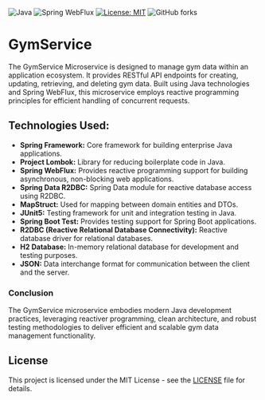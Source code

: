 ![Java](https://img.shields.io/badge/Java-17-brightgreen)
![Spring WebFlux](https://img.shields.io/badge/Spring%20WebFlux-Reactive-blue)
[![License: MIT](https://img.shields.io/badge/License-MIT-green.svg)](https://opensource.org/licenses/MIT)
![GitHub forks](https://img.shields.io/github/forks/MiroslavKolosnjaji/GymService)
# GymService
The GymService Microservice is designed to manage gym data within an application ecosystem. It provides
RESTful API endpoints for creating, updating, retrieving, and deleting gym data. Built using Java technologies
and Spring WebFlux, this microservice employs reactive programming principles for efficient handling of concurrent requests.

## Technologies Used:
- __Spring Framework:__ Core framework for building enterprise Java applications.
- __Project Lombok:__ Library for reducing boilerplate code in Java.
- __Spring WebFlux:__ Provides reactive programming support for building asynchronous, non-blocking web applications.
- __Spring Data R2DBC:__ Spring Data module for reactive database access using R2DBC.
- __MapStruct:__ Used for mapping between domain entities and DTOs.
- __JUnit5:__ Testing framework for unit and integration testing in Java.
- __Spring Boot Test:__ Provides testing support for Spring Boot applications.
- __R2DBC (Reactive Relational Database Connectivity):__ Reactive database driver for relational databases.
- __H2 Database:__ In-memory relational database for development and testing purposes.
- __JSON:__ Data interchange format for communication between the client and the server.

### Conclusion
The GymService microservice embodies modern Java development practices, leveraging reactiver programming, clean architecture,
and robust testing methodologies to deliver efficient and scalable gym data management functionality.

## License
This project is licensed under the MIT License - see the [LICENSE](LICENSE) file for details.
